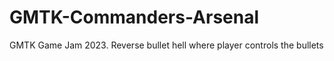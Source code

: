 # GMTK-Commanders-Arsenal
 GMTK Game Jam 2023. Reverse bullet hell where player controls the bullets
